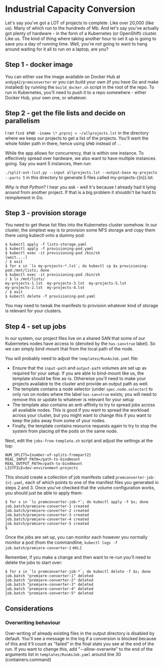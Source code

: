 # Industrial Capacity Conversion

Let's say you've got a LOT of projects to complete.  Like over 20,000 (like us). Many of which run to the hundreds of Mb.
And let's say you've actually got plenty of hardware - in the form of a Kubernetes (or OpenShift) cluster.  Like us.
The kind of thing where taking another hour to set it up is going to save you a day of running time.
Well, you're not going to want to hang around waiting for it all to run on a laptop, are you?

## Step 1 - docker image

You can either use the image available on Docker Hub at `andyg42/premconverter` or you can build your own (if you have Go and make installed)
by running the `build_docker.sh` script in the root of the repo.  To run in Kubernetes, you'll need to push it to a repo
somewhere - either Docker Hub, your own one, or whatever.

## Step 2 - get the file lists and decide on parallelism

I ran `find $PWD -iname \*.prproj > ~/allprojects.lst` in the directory where we keep our projects to get a list of the projects.
You'll want the whole folder path in there, hence using `$PWD` instead of `.`.

While the app allows for concurrency, that is within one instance. To effectively spread over hardware, we also want
to have multiple instances going.  Say you want 5 instances, then run:

`./split-out-list.py --input allprojects.lst --output-base my-projects --parts 5` in this directory
to generate 5 files called my-projects-{{n}}.lst.

_Why is that Python_? I hear you ask - well it's because I already had it lying around from another project. If that is
a big problem it shouldn't be hard to reimplement in Go.

## Step 3 - provision storage

You need to get these list files into the Kubernetes cluster somehow.  In our cluster, the simplest way is to provision
some NFS storage and copy them there using kubectl onto a dummy pod:

```console
$ kubectl apply -f lists-storage.yaml
$ kubectl apply -f provisioning-pod.yaml
$ kubectl exec -it provisioning-pod /bin/sh
[wait....]
/ $ exit
$ for x in `ls my-projects-*.lst`; do kubectl cp $x provisioning-pod:/mnt/lists; done
$ kubectl exec -it provisioning-pod /bin/sh
/ $ ls /mnt/lists/
my-projects-1.lst  my-projects-3.lst  my-projects-5.lst
my-projects-2.lst  my-projects-4.lst
/ $ exit
$ kubectl delete -f provisioning-pod.yaml
```

You may need to tweak the manifests to provision whatever kind of storage is relevant for your clusters.

## Step 4 - set up jobs

In our system, our project files live on a shared SAN that some of our Kubernetes nodes have access to (denoted by the
`has-san=true` label).  So we can simply bind-mount that from the local path of the node.

You will probably need to adjust the `templates/RunAsJob.yaml` file:
 
- Ensure that the `input-path` and `output-path` volumes are set up as required for your setup. If you are able to bind-mount like us,
 the template should be fine as-is.  Otherwise you'll need to make your projects available to the cluster and provide an output path as well.
- The template contains a node selector (under `spec.node.selector`) to only run on nodes where the label `has-san=true` exists; you will need to remove this or
update to whatever is relevant for your setup
- The template also contains an anti-affinity to try to spread jobs across all available nodes.  This is good if you want to spread the
workload across your cluster, but you might want to change this if you want to keep the jobs away from some of your nodes.
- Finally, the template contains resource requests again to try to stop the system from placing _all_ the pods on the same node.

Next, edit the `jobs-from-template.sh` script and adjust the settings at the top:

```
NUM_SPLITS={number-of-splits-frompart2}
REAL_INPUT_PATH=/path-to-bindmount
REAL_OUTPUT_PATH=/path-to-bindmount
LISTFILE=dev-environment-projects
```

This should create a collection of job manifests called `premconverter-job-{n}.yaml`, each of which points to one of the
manifest files you generated in steps 2 and 3.
Once you've checked that the volume configuration works, you should just be able to apply them:

```console
$ for x in `ls premconverter-job-*`; do kubectl apply -f $x; done
job.batch/premiere-converter-1 created
job.batch/premiere-converter-2 created
job.batch/premiere-converter-3 created
job.batch/premiere-converter-4 created
job.batch/premiere-converter-5 created
$
``` 

Once the jobs are set up, you can monitor each however you normally monitor a pod (from the commandline, `kubectl logs -f job.batch/premiere-converter-1` etc.)

Remember, if you make a change and then want to re-run you'll need to delete the jobs to start over:
```console
$ for x in `ls premconverter-job-*`; do kubectl delete -f $x; done
job.batch "premiere-converter-1" deleted
job.batch "premiere-converter-2" deleted
job.batch "premiere-converter-3" deleted
job.batch "premiere-converter-4" deleted
job.batch "premiere-converter-5" deleted
```

## Considerations

### Overwriting behaviour
Over-writing of already existing files in the output directory is disabled by default.  You'll see a message in the log if a conversion
is blocked because of this and it'll count as "failed" in the final stats you see at the end of the run.
If you want to change this, add "--allow-overwrite" to the end of the arguments list in `templates/RunAsJob.yaml` around line 30 (containers.command)

